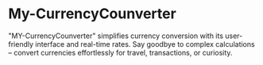 # My-CurrencyCounverter
"MY-CurrencyCounverter" simplifies currency conversion with its user-friendly interface and real-time rates. Say goodbye to complex calculations – convert currencies effortlessly for travel, transactions, or curiosity.
